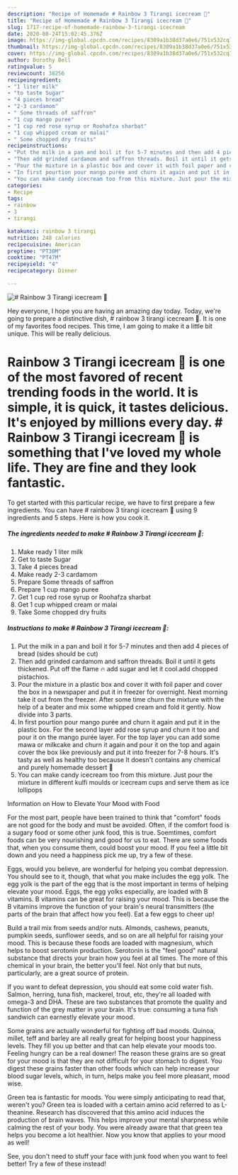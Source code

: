 ```yaml
---
description: "Recipe of Homemade # Rainbow 3 Tirangi icecream 🍦"
title: "Recipe of Homemade # Rainbow 3 Tirangi icecream 🍦"
slug: 1717-recipe-of-homemade-rainbow-3-tirangi-icecream
date: 2020-08-24T15:02:45.376Z
image: https://img-global.cpcdn.com/recipes/8309a1b38d37a0e6/751x532cq70/rainbow-3-tirangi-icecream-🍦-recipe-main-photo.jpg
thumbnail: https://img-global.cpcdn.com/recipes/8309a1b38d37a0e6/751x532cq70/rainbow-3-tirangi-icecream-🍦-recipe-main-photo.jpg
cover: https://img-global.cpcdn.com/recipes/8309a1b38d37a0e6/751x532cq70/rainbow-3-tirangi-icecream-🍦-recipe-main-photo.jpg
author: Dorothy Bell
ratingvalue: 5
reviewcount: 38256
recipeingredient:
- "1 liter milk"
- "to taste Sugar"
- "4 pieces bread"
- "2-3 cardamom"
- " Some threads of saffron"
- "1 cup mango puree"
- "1 cup red rose syrup or Roohafza sharbat"
- "1 cup whipped cream or malai"
- " Some chopped dry fruits"
recipeinstructions:
- "Put the milk in a pan and boil it for 5-7 minutes and then add 4 pieces of bread (sides should be cut)"
- "Then add grinded cardamom and saffron threads. Boil it until it gets thickened. Put off the flame 🔥 add sugar and let it cool.add chopped pistachios."
- "Pour the mixture in a plastic box and cover it with foil paper and cover the box in a newspaper and put it in freezer for overnight. Next morning take it out from the freezer. After some time churn the mixture with the help of a beater and mix some whipped cream and fold it gently. Now divide into 3 parts."
- "In first pourtion pour mango purée and churn it again and put it in the plastic box. For the second layer add rose syrup and churn it too and pour it on the mango purée layer. For the top layer you can add some mawa or milkcake and churn it again and pour it on the top and again cover the box like previously and put it into freezer for 7-8 hours. It&#39;s tasty as well as healthy too because It doesn&#39;t contains any chemical and purely homemade dessert 🍨"
- "You can make candy icecream too from this mixture. Just pour the mixture in different kulfi moulds or icecream cups and serve them as ice lollipops"
categories:
- Recipe
tags:
- rainbow
- 3
- tirangi

katakunci: rainbow 3 tirangi 
nutrition: 248 calories
recipecuisine: American
preptime: "PT30M"
cooktime: "PT47M"
recipeyield: "4"
recipecategory: Dinner

---
```



![# Rainbow 3 Tirangi icecream 🍦](https://img-global.cpcdn.com/recipes/8309a1b38d37a0e6/751x532cq70/rainbow-3-tirangi-icecream-🍦-recipe-main-photo.jpg)

Hey everyone, I hope you are having an amazing day today. Today, we're going to prepare a distinctive dish, # rainbow 3 tirangi icecream 🍦. It is one of my favorites food recipes. This time, I am going to make it a little bit unique. This will be really delicious.



# Rainbow 3 Tirangi icecream 🍦 is one of the most favored of recent trending foods in the world. It is simple, it is quick, it tastes delicious. It's enjoyed by millions every day. # Rainbow 3 Tirangi icecream 🍦 is something that I've loved my whole life. They are fine and they look fantastic.


To get started with this particular recipe, we have to first prepare a few ingredients. You can have # rainbow 3 tirangi icecream 🍦 using 9 ingredients and 5 steps. Here is how you cook it.

<!--inarticleads1-->

##### The ingredients needed to make # Rainbow 3 Tirangi icecream 🍦:

1. Make ready 1 liter milk
1. Get to taste Sugar
1. Take 4 pieces bread
1. Make ready 2-3 cardamom
1. Prepare  Some threads of saffron
1. Prepare 1 cup mango puree
1. Get 1 cup red rose syrup or Roohafza sharbat
1. Get 1 cup whipped cream or malai
1. Take  Some chopped dry fruits




<!--inarticleads2-->

##### Instructions to make # Rainbow 3 Tirangi icecream 🍦:

1. Put the milk in a pan and boil it for 5-7 minutes and then add 4 pieces of bread (sides should be cut)
1. Then add grinded cardamom and saffron threads. Boil it until it gets thickened. Put off the flame 🔥 add sugar and let it cool.add chopped pistachios.
1. Pour the mixture in a plastic box and cover it with foil paper and cover the box in a newspaper and put it in freezer for overnight. Next morning take it out from the freezer. After some time churn the mixture with the help of a beater and mix some whipped cream and fold it gently. Now divide into 3 parts.
1. In first pourtion pour mango purée and churn it again and put it in the plastic box. For the second layer add rose syrup and churn it too and pour it on the mango purée layer. For the top layer you can add some mawa or milkcake and churn it again and pour it on the top and again cover the box like previously and put it into freezer for 7-8 hours. It&#39;s tasty as well as healthy too because It doesn&#39;t contains any chemical and purely homemade dessert 🍨
1. You can make candy icecream too from this mixture. Just pour the mixture in different kulfi moulds or icecream cups and serve them as ice lollipops




Information on How to Elevate Your Mood with Food


For the most part, people have been trained to think that "comfort" foods are not good for the body and must be avoided. Often, if the comfort food is a sugary food or some other junk food, this is true. Soemtimes, comfort foods can be very nourishing and good for us to eat. There are some foods that, when you consume them, could boost your mood. If you feel a little bit down and you need a happiness pick me up, try a few of these.

Eggs, would you believe, are wonderful for helping you combat depression. You should see to it, though, that what you make includes the egg yolk. The egg yolk is the part of the egg that is the most important in terms of helping elevate your mood. Eggs, the egg yolks especially, are loaded with B vitamins. B vitamins can be great for raising your mood. This is because the B vitamins improve the function of your brain's neural transmitters (the parts of the brain that affect how you feel). Eat a few eggs to cheer up!

Build a trail mix from seeds and/or nuts. Almonds, cashews, peanuts, pumpkin seeds, sunflower seeds, and so on are all helpful for raising your mood. This is because these foods are loaded with magnesium, which helps to boost serotonin production. Serotonin is the "feel good" natural substance that directs your brain how you feel at all times. The more of this chemical in your brain, the better you'll feel. Not only that but nuts, particularly, are a great source of protein.

If you want to defeat depression, you should eat some cold water fish. Salmon, herring, tuna fish, mackerel, trout, etc, they're all loaded with omega-3 and DHA. These are two substances that promote the quality and function of the grey matter in your brain. It's true: consuming a tuna fish sandwich can earnestly elevate your mood. 

Some grains are actually wonderful for fighting off bad moods. Quinoa, millet, teff and barley are all really great for helping boost your happiness levels. They fill you up better and that can help elevate your moods too. Feeling hungry can be a real downer! The reason these grains are so great for your mood is that they are not difficult for your stomach to digest. You digest these grains faster than other foods which can help increase your blood sugar levels, which, in turn, helps make you feel more pleasant, mood wise.

Green tea is fantastic for moods. You were simply anticipating to read that, weren't you? Green tea is loaded with a certain amino acid referred to as L-theanine. Research has discovered that this amino acid induces the production of brain waves. This helps improve your mental sharpness while calming the rest of your body. You were already aware that that green tea helps you become a lot healthier. Now you know that applies to your mood as well!

See, you don't need to stuff your face with junk food when you want to feel better! Try a few of these instead!

